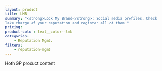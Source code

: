 ```yaml
---
layout: product
title: LMB
summary: "<strong>Lock My Brand</strong>: Social media profiles. Check your username on the top social sites.
Take charge of your reputation and register all of them."
pricing: 
product-color: text__color--lmb
categories: 
    - Reputation Mgmt.
filters: 
    - reputation-mgmt
---
```


Hoth GP product content